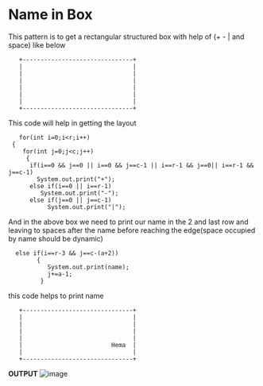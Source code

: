 # Name in Box

This pattern is to get a rectangular structured box with help of (+ - | and space) like below

     
       
       +-------------------------------+
       |                               |
       |                               |
       |                               |
       |                               |
       |                               | 
       |                               |
       +-------------------------------+
   This code will help in getting the layout
   
       for(int i=0;i<r;i++)
     {
        for(int j=0;j<c;j++)
         {
          if(i==0 && j==0 || i==0 && j==c-1 || i==r-1 && j==0|| i==r-1 && j==c-1)
            System.out.print("+");
          else if(i==0 || i==r-1)
             System.out.print("-");
          else if(j==0 || j==c-1)
               System.out.print("|");
               
     
   And in the above box we need to print our name in the 2 and last row and leaving to spaces after the  name before reaching the edge(space occupied by name should be dynamic)
   
   
      else if(i==r-3 && j==c-(a+2))
            {
               System.out.print(name);
               j+=a-1;
             }
   this code helps to print name
    
    
       +-------------------------------+
       |                               |
       |                               |
       |                               |
       |                               |
       |                         Hema  | 
       |                               |
       +-------------------------------+
       
       
  **OUTPUT**
   ![image](https://user-images.githubusercontent.com/80663245/118505041-ac87ab00-b749-11eb-9a87-34993dc36f1b.png)

    
